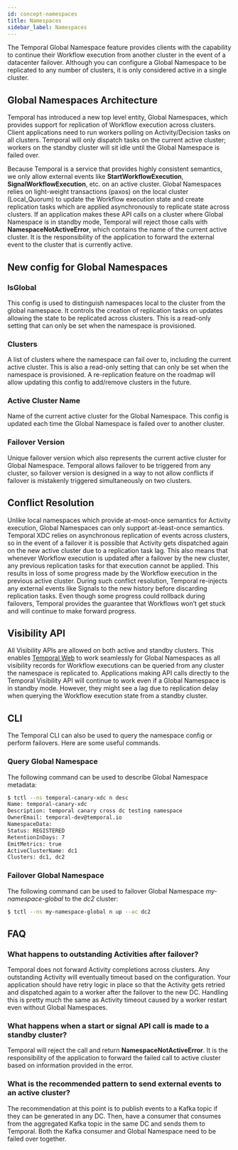```yaml
---
id: concept-namespaces
title: Namespaces
sidebar_label: Namespaces
---
```


The Temporal Global Namespace feature provides clients with the capability to continue their Workflow execution from another
cluster in the event of a datacenter failover. Although you can configure a Global Namespace to be replicated to any number of
clusters, it is only considered active in a single cluster.

## Global Namespaces Architecture
Temporal has introduced a new top level entity, Global Namespaces, which provides support for replication of Workflow
execution across clusters. Client applications need to run workers polling on Activity/Decision tasks on all clusters.
Temporal will only dispatch tasks on the current active cluster; workers on the standby cluster will sit idle
until the Global Namespace is failed over.

Because Temporal is a service that provides highly consistent semantics, we only allow external events like
**StartWorkflowExecution**, **SignalWorkflowExecution**, etc. on an active cluster. Global Namespaces relies on light-weight
transactions (paxos) on the local cluster (Local_Quorum) to update the Workflow execution state and create replication
tasks which are applied asynchronously to replicate state across clusters. If an application makes these API calls on a
cluster where Global Namespace is in standby mode, Temporal will reject those calls with **NamespaceNotActiveError**, which
contains the name of the current active cluster. It is the responsibility of the application to forward the external
event to the cluster that is currently active.

## New config for Global Namespaces

### IsGlobal
This config is used to distinguish namespaces local to the cluster from the global namespace. It controls the creation of
replication tasks on updates allowing the state to be replicated across clusters. This is a read-only setting that can
only be set when the namespace is provisioned.

### Clusters
A list of clusters where the namespace can fail over to, including the current active cluster.
This is also a read-only setting that can only be set when the namespace is provisioned. A re-replication feature on the
roadmap will allow updating this config to add/remove clusters in the future.

### Active Cluster Name
Name of the current active cluster for the Global Namespace. This config is updated each time the Global Namespace is failed over to
another cluster.

### Failover Version
Unique failover version which also represents the current active cluster for Global Namespace. Temporal allows failover to
be triggered from any cluster, so failover version is designed in a way to not allow conflicts if failover is mistakenly
triggered simultaneously on two clusters.

## Conflict Resolution
Unlike local namespaces which provide at-most-once semantics for Activity execution, Global Namespaces can only support at-least-once
semantics. Temporal XDC relies on asynchronous replication of events across clusters, so in the event of a failover
it is possible that Activity gets dispatched again on the new active cluster due to a replication task lag. This also
means that whenever Workflow execution is updated after a failover by the new cluster, any previous replication tasks
for that execution cannot be applied. This results in loss of some progress made by the Workflow execution in the
previous active cluster. During such conflict resolution, Temporal re-injects any external events like Signals to the
new history before discarding replication tasks. Even though some progress could rollback during failovers, Temporal
provides the guarantee that Workflows won’t get stuck and will continue to make forward progress.

## Visibility API
All Visibility APIs are allowed on both active and standby clusters. This enables
[Temporal Web](https://github.com/temporalio/temporal-web) to work seamlessly for Global Namespaces as all visibility records for
Workflow executions can be queried from any cluster the namespace is replicated to. Applications making API calls directly
to the Temporal Visibility API will continue to work even if a Global Namespace is in standby mode. However, they might see
a lag due to replication delay when querying the Workflow execution state from a standby cluster.

## CLI
The Temporal CLI can also be used to query the namespace config or perform failovers. Here are some useful commands.

### Query Global Namespace
The following command can be used to describe Global Namespace metadata:

```bash
$ tctl --ns temporal-canary-xdc n desc
Name: temporal-canary-xdc
Description: temporal canary cross dc testing namespace
OwnerEmail: temporal-dev@temporal.io
NamespaceData:
Status: REGISTERED
RetentionInDays: 7
EmitMetrics: true
ActiveClusterName: dc1
Clusters: dc1, dc2
```

### Failover Global Namespace
The following command can be used to failover Global Namespace *my-namespace-global* to the *dc2* cluster:

```bash
$ tctl --ns my-namespace-global n up --ac dc2
```

## FAQ

### What happens to outstanding Activities after failover?
Temporal does not forward Activity completions across clusters. Any outstanding Activity will eventually timeout based
on the configuration. Your application should have retry logic in place so that the Activity gets retried and dispatched
again to a worker after the failover to the new DC. Handling this is pretty much the same as Activity timeout caused by
a worker restart even without Global Namespaces.

### What happens when a start or signal API call is made to a standby cluster?
Temporal will reject the call and return **NamespaceNotActiveError**. It is the responsibility of the application to forward
the failed call to active cluster based on information provided in the error.

### What is the recommended pattern to send external events to an active cluster?
The recommendation at this point is to publish events to a Kafka topic if they can be generated in any DC.
Then, have a consumer that consumes from the aggregated Kafka topic in the same DC and sends them to Temporal. Both the
Kafka consumer and Global Namespace need to be failed over together.

